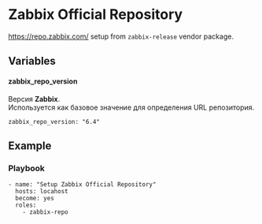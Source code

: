 # Zabbix Official Repository

https://repo.zabbix.com/ setup from `zabbix-release` vendor package.


## Variables
#### zabbix_repo_version
Версия **Zabbix**.<br/>
Используется как базовое значение для определения URL репозитория.
```
zabbix_repo_version: "6.4"
```


## Example
### Playbook
```
- name: "Setup Zabbix Official Repository"
  hosts: locahost
  become: yes
  roles:
    - zabbix-repo
```
